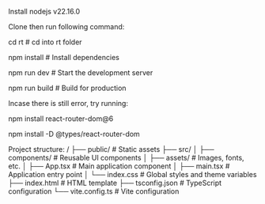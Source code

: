 Install nodejs v22.16.0

Clone then run following command:

cd rt         # cd into rt folder

npm install   # Install dependencies

npm run dev   # Start the development server

npm run build # Build for production

Incase there is still error, try running:

npm install react-router-dom@6

npm install -D @types/react-router-dom


Project structure:
/
├── public/           # Static assets
├── src/
│   ├── components/   # Reusable UI components
│   ├── assets/       # Images, fonts, etc.
│   ├── App.tsx       # Main application component
│   ├── main.tsx      # Application entry point
│   └── index.css     # Global styles and theme variables
├── index.html        # HTML template
├── tsconfig.json     # TypeScript configuration
└── vite.config.ts    # Vite configuration
